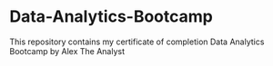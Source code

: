 # Data-Analytics-Bootcamp
This repository contains my certificate of completion Data Analytics Bootcamp by Alex The Analyst
